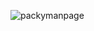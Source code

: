 

![packymanpage](https://user-images.githubusercontent.com/78001774/236713834-65ce017f-bbcd-4d8e-95ed-4ff8aab8cfd7.png)

<!--
**CramerJ1470/Cramerj1470** is a ✨ _special_ ✨ repository because its `README.md` (this file) appears on your GitHub profile.

Here are some ideas to get you started:

🔭 I’m currently working on a Chainlink Hackathon and PAckyman Game!
- 🌱 I’m currently learning Blockchain Development


- 👯 I’m looking to collaborate on ...
- 🤔 I’m looking for help with ...
- 💬 Ask me about ...
- 📫 How to reach me: ...
- 😄 Pronouns: ...
- ⚡ Fun fact: ...
-->
